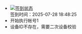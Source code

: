 - [![签到状态](https://github.com/li5bo5/Cloud189-Actions/actions/workflows/main.yml/badge.svg?branch=main)](https://github.com/li5bo5/Cloud189-Actions/actions/workflows/main.yml) <br> 签到时间：2025-07-28 18:48:25
- 开始执行帐号1
- 设备ID不存在，需要二次设备校验
